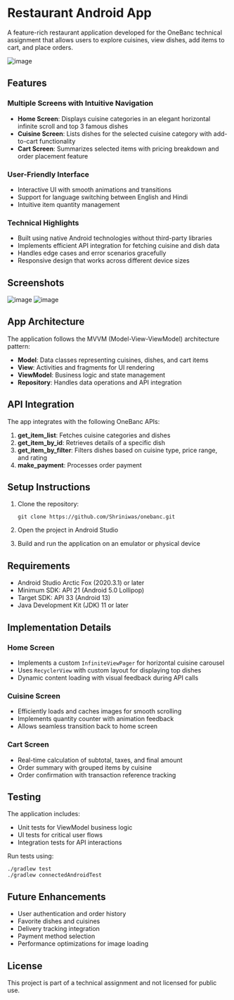# Restaurant Android App

A feature-rich restaurant application developed for the OneBanc technical assignment that allows users to explore cuisines, view dishes, add items to cart, and place orders.

![image](https://github.com/user-attachments/assets/4c3f094e-ea45-40b0-8f83-8f468397bd0b)

## Features

### Multiple Screens with Intuitive Navigation
- **Home Screen**: Displays cuisine categories in an elegant horizontal infinite scroll and top 3 famous dishes
- **Cuisine Screen**: Lists dishes for the selected cuisine category with add-to-cart functionality
- **Cart Screen**: Summarizes selected items with pricing breakdown and order placement feature

### User-Friendly Interface
- Interactive UI with smooth animations and transitions
- Support for language switching between English and Hindi
- Intuitive item quantity management

### Technical Highlights
- Built using native Android technologies without third-party libraries
- Implements efficient API integration for fetching cuisine and dish data
- Handles edge cases and error scenarios gracefully
- Responsive design that works across different device sizes

## Screenshots
![image](https://github.com/user-attachments/assets/3784ef93-0d69-4c22-a1a5-7b695d90596d)
![image](https://github.com/user-attachments/assets/5bfaadd0-3267-491a-86be-895d42d0d451)

## App Architecture

The application follows the MVVM (Model-View-ViewModel) architecture pattern:

- **Model**: Data classes representing cuisines, dishes, and cart items
- **View**: Activities and fragments for UI rendering
- **ViewModel**: Business logic and state management
- **Repository**: Handles data operations and API integration

## API Integration

The app integrates with the following OneBanc APIs:

1. **get_item_list**: Fetches cuisine categories and dishes
2. **get_item_by_id**: Retrieves details of a specific dish
3. **get_item_by_filter**: Filters dishes based on cuisine type, price range, and rating
4. **make_payment**: Processes order payment

## Setup Instructions

1. Clone the repository:
   ```
   git clone https://github.com/Shriniwas/onebanc.git
   ```

2. Open the project in Android Studio

3. Build and run the application on an emulator or physical device

## Requirements

- Android Studio Arctic Fox (2020.3.1) or later
- Minimum SDK: API 21 (Android 5.0 Lollipop)
- Target SDK: API 33 (Android 13)
- Java Development Kit (JDK) 11 or later

## Implementation Details

### Home Screen
- Implements a custom `InfiniteViewPager` for horizontal cuisine carousel
- Uses `RecyclerView` with custom layout for displaying top dishes
- Dynamic content loading with visual feedback during API calls

### Cuisine Screen
- Efficiently loads and caches images for smooth scrolling
- Implements quantity counter with animation feedback
- Allows seamless transition back to home screen

### Cart Screen
- Real-time calculation of subtotal, taxes, and final amount
- Order summary with grouped items by cuisine
- Order confirmation with transaction reference tracking

## Testing

The application includes:
- Unit tests for ViewModel business logic
- UI tests for critical user flows
- Integration tests for API interactions

Run tests using:
```
./gradlew test
./gradlew connectedAndroidTest
```

## Future Enhancements

- User authentication and order history
- Favorite dishes and cuisines
- Delivery tracking integration
- Payment method selection
- Performance optimizations for image loading

## License

This project is part of a technical assignment and not licensed for public use.
